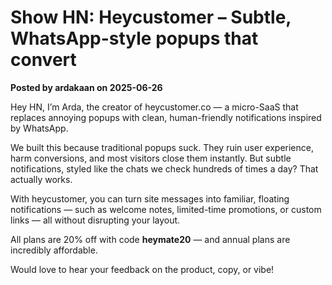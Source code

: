# Show HN: Heycustomer – Subtle, WhatsApp-style popups that convert

**Posted by ardakaan on 2025-06-26**

Hey HN, I’m Arda, the creator of heycustomer.co — a micro-SaaS that replaces annoying popups with clean, human-friendly notifications inspired by WhatsApp.

We built this because traditional popups suck. They ruin user experience, harm conversions, and most visitors close them instantly. But subtle notifications, styled like the chats we check hundreds of times a day? That actually works.

With heycustomer, you can turn site messages into familiar, floating notifications — such as welcome notes, limited-time promotions, or custom links — all without disrupting your layout.

All plans are 20% off with code **heymate20** — and annual plans are incredibly affordable.

Would love to hear your feedback on the product, copy, or vibe!